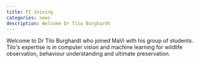 ```yaml
---
title: PI Joining
categories: news
description: Welcome Dr Tilo Burghardt
---
```

Welcome to Dr Tilo Burghardt who joined MaVi with his group of students. Tilo's expertise is in computer vision and machine learning for wildlife observation, behaviour understanding and ultimate preservation.